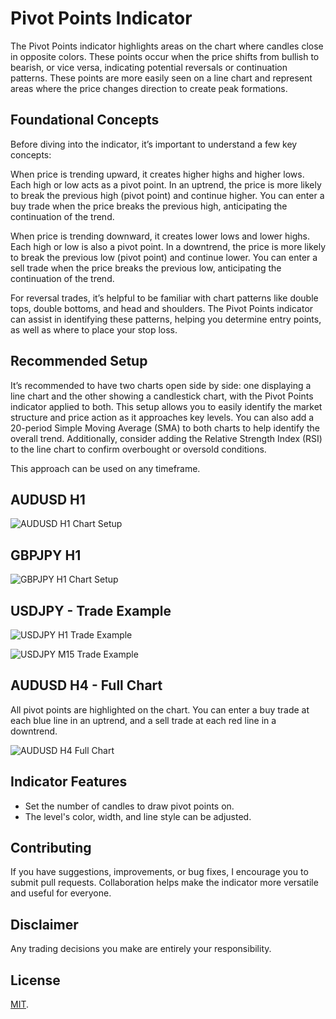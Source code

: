 # Pivot Points Indicator

The Pivot Points indicator highlights areas on the chart where candles close in opposite colors. These points occur when the price shifts from bullish to bearish, or vice versa, indicating potential reversals or continuation patterns. These points are more easily seen on a line chart and represent areas where the price changes direction to create peak formations.

## Foundational Concepts

Before diving into the indicator, it’s important to understand a few key concepts:

When price is trending upward, it creates higher highs and higher lows. Each high or low acts as a pivot point. In an uptrend, the price is more likely to break the previous high (pivot point) and continue higher. You can enter a buy trade when the price breaks the previous high, anticipating the continuation of the trend.

When price is trending downward, it creates lower lows and lower highs. Each high or low is also a pivot point. In a downtrend, the price is more likely to break the previous low (pivot point) and continue lower. You can enter a sell trade when the price breaks the previous low, anticipating the continuation of the trend.

For reversal trades, it’s helpful to be familiar with chart patterns like double tops, double bottoms, and head and shoulders. The Pivot Points indicator can assist in identifying these patterns, helping you determine entry points, as well as where to place your stop loss.

## Recommended Setup

It’s recommended to have two charts open side by side: one displaying a line chart and the other showing a candlestick chart, with the Pivot Points indicator applied to both. This setup allows you to easily identify the market structure and price action as it approaches key levels. You can also add a 20-period Simple Moving Average (SMA) to both charts to help identify the overall trend. Additionally, consider adding the Relative Strength Index (RSI) to the line chart to confirm overbought or oversold conditions.

This approach can be used on​ any timeframe.

## AUDUSD H1

![AUDUSD H1 Chart Setup](https://github.com/roshaneforde/pivot-points/blob/main/screenshots/audusd.png)

## GBPJPY H1

![GBPJPY H1 Chart Setup](https://github.com/roshaneforde/pivot-points/blob/main/screenshots/gbpjpy.png)

##  USDJPY - Trade Example

![USDJPY H1 Trade Example](https://github.com/roshaneforde/pivot-points/blob/main/screenshots/usdjpy-trade-example-h1.png)

![USDJPY M15 Trade Example](https://github.com/roshaneforde/pivot-points/blob/main/screenshots/usdjpy-trade-example-m15.png)

## AUDUSD H4 - Full Chart

All pivot points are highlighted on the chart. You can enter a buy trade at each blue line in an uptrend, and a sell trade at each red line in a downtrend.

![AUDUSD H4 Full Chart](https://github.com/roshaneforde/pivot-points/blob/main/screenshots/audusd-full.png)

## Indicator Features

* Set the number of candles to draw pivot points on.
* The level's color, width, and line style can be adjusted.

## Contributing
If you have suggestions, improvements, or bug fixes, I encourage you to submit pull requests. Collaboration helps make the indicator more versatile and useful for everyone. 

## Disclaimer

Any trading decisions you make are entirely your responsibility.

## License

[MIT](https://github.com/roshaneforde/retracement-levels-indicator/blob/main/LICENSE.txt).
